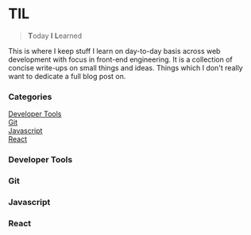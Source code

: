 # TIL

> **T**oday **I** **L**earned  

This is where I keep stuff I learn on day-to-day basis across web development with focus in front-end engineering. It is a collection of concise write-ups on small things and ideas. Things which I don't really want to dedicate a full blog post on.

### Categories

[Developer Tools](###-developer-tools)  
[Git](###-git)  
[Javascript](###-javascript)  
[React](###-react)  

### Developer Tools

### Git

### Javascript

### React
